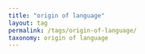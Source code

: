 ```yaml
---
title: "origin of language"
layout: tag
permalink: /tags/origin-of-language/
taxonomy: origin of language
---
```

